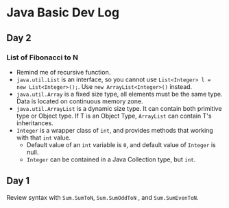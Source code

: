 # Java Basic Dev Log

## Day 2

### List of Fibonacci to N

- Remind me of recursive function.
- `java.util.List` is an interface, so you cannot use `List<Integer> l = new List<Integer>();`. Use `new ArrayList<Integer>()` instead.
- `java.util.Array` is a fixed size type, all elements must be the same type. Data is located on continuous memory zone.
- `java.util.ArrayList` is a dynamic size type. It can contain both primitive type or Object type. If T is an Object Type, `ArrayList` can contain T's inheritances.
- `Integer` is a wrapper class of `int`, and provides methods that working with that `int` value.
  - Default value of an `int` variable is `0`, and default value of `Integer` is null.
  - `Integer` can be contained in a Java Collection type, but `int`.

## Day 1

Review syntax with `Sum.SumToN`, `Sum.SumOddToN` , and `Sum.SumEvenToN`.